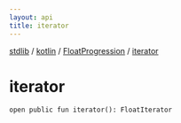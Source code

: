```yaml
---
layout: api
title: iterator
---
```

[stdlib](../../index.html) / [kotlin](../index.html) / [FloatProgression](index.html) / [iterator](iterator.html)

# iterator

```
open public fun iterator(): FloatIterator
```
